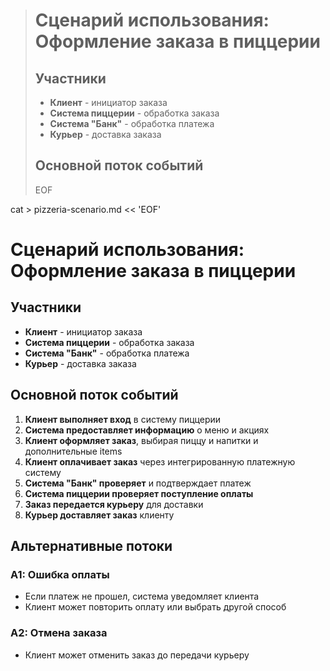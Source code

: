 > # Сценарий использования: Оформление заказа в пиццерии
>
> ## Участники
> - **Клиент** - инициатор заказа
> - **Система пиццерии** - обработка заказа
> - **Система "Банк"** - обработка платежа
> - **Курьер** - доставка заказа
>
> ## Основной поток событий
>
> EOF

cat > pizzeria-scenario.md << 'EOF'
# Сценарий использования: Оформление заказа в пиццерии

## Участники
- **Клиент** - инициатор заказа
- **Система пиццерии** - обработка заказа
- **Система "Банк"** - обработка платежа
- **Курьер** - доставка заказа

## Основной поток событий

1. **Клиент выполняет вход** в систему пиццерии
2. **Система предоставляет информацию** о меню и акциях
3. **Клиент оформляет заказ**, выбирая пиццу и напитки и дополнительные items
4. **Клиент оплачивает заказ** через интегрированную платежную систему
5. **Система "Банк" проверяет** и подтверждает платеж
6. **Система пиццерии проверяет поступление оплаты**
7. **Заказ передается курьеру** для доставки
8. **Курьер доставляет заказ** клиенту

## Альтернативные потоки

### А1: Ошибка оплаты
- Если платеж не прошел, система уведомляет клиента
- Клиент может повторить оплату или выбрать другой способ

### А2: Отмена заказа
- Клиент может отменить заказ до передачи курьеру
